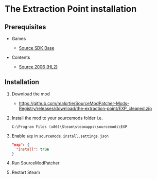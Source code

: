 # The Extraction Point installation

## Prerequisites

- Games
  - [Source SDK Base](../../../game-installation/game-installation/source-sdk-base.md)

- Contents
  - [Source 2006 (HL2)](../../../SourceContentInstaller/v0/content-installation/source-2006.md#hl2-content)

## Installation

1. Download the mod

   - <https://github.com/malortie/SourceModPatcher-Mods-Registry/releases/download/the-extraction-point/EXP_cleaned.zip>

2. Install the mod to your sourcemods folder i.e.

   ```text
   C:\Program Files (x86)\Steam\steamapps\sourcemods\EXP
   ```

3. Enable `exp` in `sourcemods.install.settings.json`

   ```json
   "exp": {
     "install": true
   }
   ```

4. Run SourceModPatcher
5. Restart Steam
